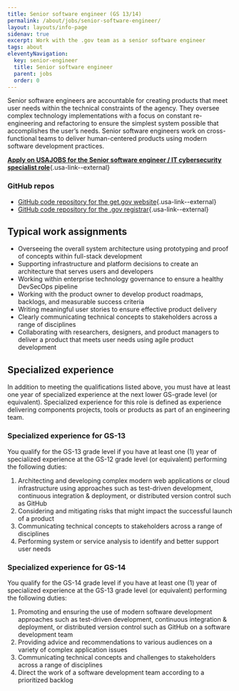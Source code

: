 ```yaml
---
title: Senior software engineer (GS 13/14)
permalink: /about/jobs/senior-software-engineer/
layout: layouts/info-page
sidenav: true
excerpt: Work with the .gov team as a senior software engineer
tags: about
eleventyNavigation:
  key: senior-engineer
  title: Senior software engineer
  parent: jobs
  order: 0
---
```


Senior software engineers are accountable for creating products that meet user needs within the technical constraints of the agency. They oversee complex technology implementations with a focus on constant re-engineering and refactoring to ensure the simplest system possible that accomplishes the user’s needs. Senior software engineers work on cross-functional teams to deliver human-centered products using modern software development practices.

**[Apply on USAJOBS for the Senior software engineer / IT cybersecurity specialist role](https://www.usajobs.gov/job/776336900)**{.usa-link--external}

### GitHub repos
- [GitHub code repository for the get.gov website](https://github.com/cisagov/get.gov){.usa-link--external}
- [GitHub code repository for the .gov registrar](https://github.com/cisagov/manage.get.gov){.usa-link--external}

## Typical work assignments
- Overseeing the overall system architecture using prototyping and proof of concepts within full-stack development
- Supporting infrastructure and platform decisions to create an architecture that serves users and developers
- Working within enterprise technology governance to ensure a healthy DevSecOps pipeline
- Working with the product owner to develop product roadmaps, backlogs, and measurable success criteria
- Writing meaningful user stories to ensure effective product delivery
- Clearly communicating technical concepts to stakeholders across a range of disciplines
- Collaborating with researchers, designers, and product managers to deliver a product that meets user needs using agile product development

## Specialized experience
In addition to meeting the qualifications listed above, you must have at least one year of specialized experience at the next lower GS-grade level (or equivalent). Specialized experience for this role is defined as experience delivering components projects, tools or products as part of an engineering team.

### Specialized experience for GS-13
You qualify for the GS-13 grade level if you have at least one (1) year of specialized experience at the GS-12 grade level (or equivalent) performing the following duties:

1. Architecting and developing complex modern web applications or cloud infrastructure using approaches such as test-driven development, continuous integration & deployment, or distributed version control such as GitHub
2. Considering and mitigating risks that might impact the successful launch of a product
3. Communicating technical concepts to stakeholders across a range of disciplines
4. Performing system or service analysis to identify and better support user needs

### Specialized experience for GS-14
You qualify for the GS-14 grade level if you have at least one (1) year of specialized experience at the GS-13 grade level (or equivalent) performing the following duties:

1. Promoting and ensuring the use of modern software development approaches such as test-driven development, continuous integration & deployment, or distributed version control such as GitHub on a software development team
2. Providing advice and recommendations to various audiences on a variety of complex application issues
3. Communicating technical concepts and challenges to stakeholders across a range of disciplines
4. Direct the work of a software development team according to a prioritized backlog

